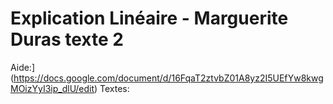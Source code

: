 # Explication Linéaire - Marguerite Duras texte 2

Aide:](https://docs.google.com/document/d/16FqaT2ztvbZ01A8yz2I5UEfYw8kwgMOizYyI3ip_dlU/edit)
Textes: [](https://docs.google.com/document/d/1-5ak3PbCQTQZ5di8DXhjkm8YDYJsT991cx1LK56IA7I/edit)
<!--stackedit_data:
eyJoaXN0b3J5IjpbLTkzMjc1ODk1NCwtMTcxOTA2NTU3OSwxNz
YyMTc0NjMsMTc2MjE3NDYzLDE3ODAxODkyMDEsLTE1MzcyMzI2
ODQsMjAyMTE2NzgyN119
-->